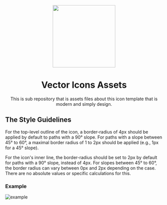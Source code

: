 <div align="center">
  <img width="200px" src="https://github.com/user-attachments/assets/8940e397-5050-4549-8501-97fd32545dd3">
  <h1>Vector Icons Assets</h1>
  <span>This is sub repository that is assets files about this icon template that is modern and simply design.</span>
</div>

## The Style Guidelines
For the top-level outline of the icon, a border-radius of 4px should be applied by default to paths with a 90° slope. For paths with a slope between 45° to 60°, a maximal border radius of 1 to 2px should be applied (e.g., 1px for a 45° slope).

For the icon's inner line, the border-radius should be set to 2px by default for paths with a 90° slope, instead of 4px. For slopes between 45° to 60°, the border radius can vary between 0px and 2px depending on the case. There are no absolute values or specific calculations for this.

### Example
![example](https://github.com/user-attachments/assets/651f32fc-669a-4cd5-a5f7-c8ed42f1a4fc)
